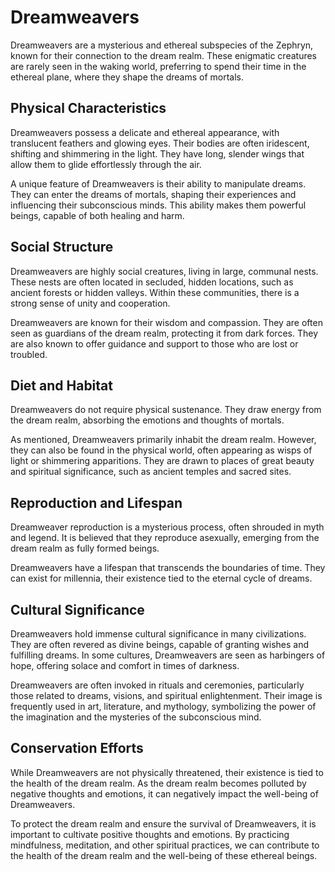 # Dreamweavers

Dreamweavers are a mysterious and ethereal subspecies of the Zephryn, known for their connection to the dream realm. These enigmatic creatures are rarely seen in the waking world, preferring to spend their time in the ethereal plane, where they shape the dreams of mortals.

## Physical Characteristics

Dreamweavers possess a delicate and ethereal appearance, with translucent feathers and glowing eyes. Their bodies are often iridescent, shifting and shimmering in the light. They have long, slender wings that allow them to glide effortlessly through the air.

A unique feature of Dreamweavers is their ability to manipulate dreams. They can enter the dreams of mortals, shaping their experiences and influencing their subconscious minds. This ability makes them powerful beings, capable of both healing and harm.

## Social Structure

Dreamweavers are highly social creatures, living in large, communal nests. These nests are often located in secluded, hidden locations, such as ancient forests or hidden valleys. Within these communities, there is a strong sense of unity and cooperation.

Dreamweavers are known for their wisdom and compassion. They are often seen as guardians of the dream realm, protecting it from dark forces. They are also known to offer guidance and support to those who are lost or troubled.

## Diet and Habitat

Dreamweavers do not require physical sustenance. They draw energy from the dream realm, absorbing the emotions and thoughts of mortals.

As mentioned, Dreamweavers primarily inhabit the dream realm. However, they can also be found in the physical world, often appearing as wisps of light or shimmering apparitions. They are drawn to places of great beauty and spiritual significance, such as ancient temples and sacred sites.

## Reproduction and Lifespan

Dreamweaver reproduction is a mysterious process, often shrouded in myth and legend. It is believed that they reproduce asexually, emerging from the dream realm as fully formed beings.

Dreamweavers have a lifespan that transcends the boundaries of time. They can exist for millennia, their existence tied to the eternal cycle of dreams.

## Cultural Significance

Dreamweavers hold immense cultural significance in many civilizations. They are often revered as divine beings, capable of granting wishes and fulfilling dreams. In some cultures, Dreamweavers are seen as harbingers of hope, offering solace and comfort in times of darkness.

Dreamweavers are often invoked in rituals and ceremonies, particularly those related to dreams, visions, and spiritual enlightenment. Their image is frequently used in art, literature, and mythology, symbolizing the power of the imagination and the mysteries of the subconscious mind.

## Conservation Efforts

While Dreamweavers are not physically threatened, their existence is tied to the health of the dream realm. As the dream realm becomes polluted by negative thoughts and emotions, it can negatively impact the well-being of Dreamweavers.

To protect the dream realm and ensure the survival of Dreamweavers, it is important to cultivate positive thoughts and emotions. By practicing mindfulness, meditation, and other spiritual practices, we can contribute to the health of the dream realm and the well-being of these ethereal beings.